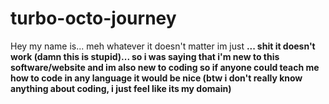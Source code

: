 # turbo-octo-journey

Hey my name is... meh whatever it doesn't matter im just <b> ... shit it doesn't work 
  (damn this is stupid)... so i was saying that i'm new to this software/website and im also
  new to coding so if anyone could teach me how to code in any language it would be nice (btw i don't really know anything about coding,
  i just feel like its my domain)
